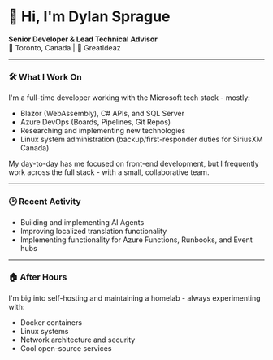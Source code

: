 # 👋 Hi, I'm Dylan Sprague

**Senior Developer & Lead Technical Advisor**  
📍 Toronto, Canada | 💼 GreatIdeaz

---

### 🛠️ What I Work On
I'm a full-time developer working with the Microsoft tech stack - mostly:
- Blazor (WebAssembly), C# APIs, and SQL Server
- Azure DevOps (Boards, Pipelines, Git Repos)
- Researching and implementing new technologies
- Linux system administration (backup/first-responder duties for SiriusXM Canada)

My day-to-day has me focused on front-end development, but I frequently work across the full stack - with a small, collaborative team.

---

### 🕑 Recent Activity
- Building and implementing AI Agents
- Improving localized translation functionality
- Implementing functionality for Azure Functions, Runbooks, and Event hubs

---

### 🏠 After Hours
I'm big into self-hosting and maintaining a homelab - always experimenting with:
- Docker containers
- Linux systems
- Network architecture and security
- Cool open-source services
